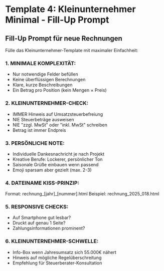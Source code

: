 # Template 4: Kleinunternehmer Minimal - Fill-Up Prompt

## Fill-Up Prompt für neue Rechnungen

Fülle das Kleinunternehmer-Template mit maximaler Einfachheit:

### 1. MINIMALE KOMPLEXITÄT:
- Nur notwendige Felder befüllen
- Keine überflüssigen Berechnungen
- Klare, kurze Beschreibungen
- Ein Betrag pro Position (kein Mengen × Preis)

### 2. KLEINUNTERNEHMER-CHECK:
- IMMER Hinweis auf Umsatzsteuerbefreiung
- NIE Steuerbeträge ausweisen
- NIE "zzgl. MwSt" oder "inkl. MwSt" schreiben
- Betrag ist immer Endpreis

### 3. PERSÖNLICHE NOTE:
- Individuelle Dankesnachricht je nach Projekt
- Kreative Berufe: Lockerer, persönlicher Ton
- Saisonale Grüße einbauen wenn passend
- Emoji sparsam aber gezielt (max. 2-3)

### 4. DATEINAME KISS-PRINZIP:
Format: rechnung_[jahr]_[nummer].html
Beispiel: rechnung_2025_018.html

### 5. RESPONSIVE CHECKS:
- Auf Smartphone gut lesbar?
- Druckt auf genau 1 Seite?
- Zahlungsinformationen prominent?

### 6. KLEINUNTERNEHMER-SCHWELLE:
- Info-Box wenn Jahresumsatz sich 55.000€ nähert
- Hinweis auf mögliche Regelüberschreitung
- Empfehlung für Steuerberater-Konsultation